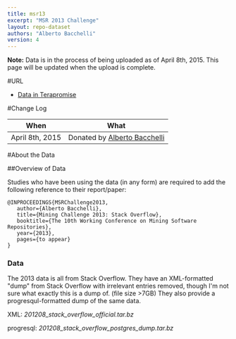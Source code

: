 ```yaml
---
title: msr13
excerpt: "MSR 2013 Challenge"
layout: repo-dataset
authors: "Alberto Bacchelli"
version: 4
---
```


**Note:** Data is in the process of being uploaded as of April 8th, 2015. This page will be updated when the upload is complete.

#URL

* [Data in Terapromise](https://terapromise.csc.ncsu.edu:8443/!/#repo/view/head/msr/msr13)

#Change Log

When | What
---- | ----
April 8th, 2015 | Donated by [Alberto Bacchelli](/repo/people/data-donors/promise4.html)

#About the Data

##Overview of Data

Studies who have been using the data (in any form) are required to add the following reference to their report/paper:

```
@INPROCEEDINGS{MSRChallenge2013,
   author={Alberto Bacchelli},
   title={Mining Challenge 2013: Stack Overflow},
   booktitle={The 10th Working Conference on Mining Software Repositories},
   year={2013},
   pages={to appear}
}
```

### Data

The 2013 data is all from Stack Overflow. They have an XML-formatted "dump" from Stack Overflow with irrelevant entries removed, though I'm not sure what exactly this is a dump of. (file size >7GB) They also provide a progresqul-formatted dump of the same data.

XML: *201208_stack_overflow_official.tar.bz*

progresql: *201208_stack_overflow_postgres_dump.tar.bz*
